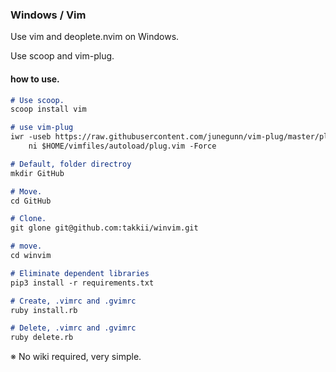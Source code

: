 ### Windows / Vim

Use vim and deoplete.nvim on Windows.

Use scoop and vim-plug.

#### how to use.

```markdown
# Use scoop.
scoop install vim

# use vim-plug
iwr -useb https://raw.githubusercontent.com/junegunn/vim-plug/master/plug.vim |`
    ni $HOME/vimfiles/autoload/plug.vim -Force

# Default, folder directroy
mkdir GitHub

# Move.
cd GitHub

# Clone.
git glone git@github.com:takkii/winvim.git

# move.
cd winvim

# Eliminate dependent libraries
pip3 install -r requirements.txt

# Create, .vimrc and .gvimrc
ruby install.rb

# Delete, .vimrc and .gvimrc
ruby delete.rb
```

※ No wiki required, very simple.
